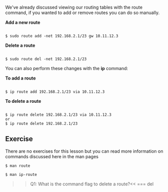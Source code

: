 We've already discussed viewing our routing tables with the route command, if you wanted to add or remove routes you can do so manually.

**Add a new route**

```

$ sudo route add -net 192.168.2.1/23 gw 10.11.12.3

```

**Delete a route**

```

$ sudo route del -net 192.168.2.1/23 

```

You can also perform these changes with the **ip** command:

**To add a route**
```

$ ip route add 192.168.2.1/23 via 10.11.12.3

```

**To delete a route**
```

$ ip route delete 192.168.2.1/23 via 10.11.12.3
or
$ ip route delete 192.168.2.1/23

```

## Exercise

There are no exercises for this lesson but you can read more information on commands discussed here in the man pages

```
$ man route
```

```
$ man ip-route
```

>>Q1: What is the command flag to delete a route?<<
=== del
